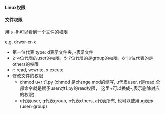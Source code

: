 #### Linux权限

#### 文件权限

用ls -lh可以看到一个文件的权限

e.g. drwxr-xr-x

* 第一位代表 type: d表示文件夹, -表示文件
* 2-4位代表的user的权限，5-7位代表的是group的权限，8-10位代表的是others的权限
* r: read, w:write, x:excute
* 修改文件的权限 
  * chmod u+r t1.py (chmod 是change mod的缩写, u代表user, r是read,全部命令就是赋予user对t1.py的read权限， 这里+可以换成-,表示删除对应的权限)
  * u代表user, g代表group, o代表others, a代表所有, 也可以使用ug表示(user+group)



